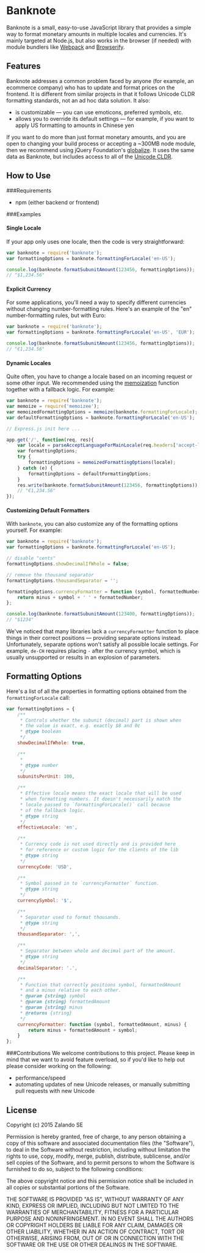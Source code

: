 # Banknote

Banknote is a small, easy-to-use JavaScript library that provides a simple way to format monetary amounts in multiple locales and currencies. It's mainly targeted at Node.js, but also works in the browser (if needed) with module bundlers like [Webpack](https://webpack.github.io/) and [Browserify](http://browserify.org/).

## Features
Banknote addresses a common problem faced by anyone (for example, an ecommerce company) who has to update and format prices on the frontend. It is different from similar projects in that it follows Unicode CLDR formatting standards, not an ad hoc data solution. It also:  
- is customizable — you can use emoticons, preferred symbols, etc.
- allows you to override its default settings — for example, if you want to apply US formatting to amounts in Chinese yen 

If you want to do more than just format monetary amounts, and you are open to changing your build process or accepting a ~300MB node module, then we recommend using jQuery Foundation's [globalize](https://github.com/jquery/globalize). It uses the same data as Banknote, but includes access to all of the [Unicode CLDR](http://cldr.unicode.org/).

## How to Use

###Requirements
- npm (either backend or frontend)

###Examples
#### Single Locale

If your app only uses one locale, then the code is very straightforward:

```js
var banknote = require('banknote');
var formattingOptions = banknote.formattingForLocale('en-US');

console.log(banknote.formatSubunitAmount(123456, formattingOptions));
// "$1,234.56"
```

#### Explicit Currency

For some applications, you'll need a way to specify different currencies without changing number-formatting rules. Here's an example of the "en" number-formatting rules, but with Euro:

```js
var banknote = require('banknote');
var formattingOptions = banknote.formattingForLocale('en-US', 'EUR');

console.log(banknote.formatSubunitAmount(123456, formattingOptions));
// "€1,234.56"
```

####  Dynamic Locales

Quite often, you have to change a locale based on an incoming request or some other input. We recommended using
the [memoization](https://en.wikipedia.org/wiki/Memoization) function together with a fallback logic. For example:

```js
var banknote = require('banknote');
var memoize = require('memoizee');
var memoizedFormattingOptions = memoize(banknote.formattingForLocale);
var defaultFormattingOptions = banknote.formattingForLocale('en-US');

// Express.js init here ...

app.get('/', function(req, res){
    var locale = parseAcceptLanguageForMainLocale(req.headers['accept-language']);
    var formattingOptions;
    try {
        formattingOptions = memoizedFormattingOptions(locale);
    } catch (e) {
        formattingOptions = defaultFormattingOptions;
    }
    res.write(banknote.formatSubunitAmount(123456, formattingOptions));
    // "€1,234.56"
});

```

#### Customizing Default Formatters

With `banknote`, you can also customize any of the formatting options yourself. For example:

```js
var banknote = require('banknote');
var formattingOptions = banknote.formattingForLocale('en-US');

// disable "cents"
formattingOptions.showDecimalIfWhole = false;

// remove the thousand separator
formattingOptions.thousandSeparator = '';

formattingOptions.currencyFormatter = function (symbol, formattedNumber, minus) {
    return minus + symbol + ' ' + formattedNumber;
};

console.log(banknote.formatSubunitAmount(123400, formattingOptions));
// "$1234"
```

We've noticed that many libraries lack a `currencyFormatter` function to place things in their correct positions — providing separate options instead. Unfortunately, separate options won't satisfy all possible locale settings. For example, `de-CH` requires placing `-` after the currency symbol, which is usually unsupported or results in an explosion of parameters.

## Formatting Options

Here's a list of all the properties in formatting options obtained from the `formattingForLocale` call:

```js
var formattingOptions = {
    /**
     * Controls whether the subunit (decimal) part is shown when
     * the value is exact, e.g. exactly $8 and 0¢
     * @type boolean
     */
    showDecimalIfWhole: true,

    /**
     *
     * @type number
     */
    subunitsPerUnit: 100,

    /**
     * Effective locale means the exact locale that will be used
     * when formatting numbers. It doesn't necessarily match the
     * locale passed to `formattingForLocale()` call because
     * of the fallback logic.
     * @type string
     */
    effectiveLocale: 'en',

    /**
     * Currency code is not used directly and is provided here
     * for reference or custom logic for the clients of the lib
     * @type string
     */
    currencyCode: 'USD',

    /**
     * Symbol passed in to `currencyFormatter` function.
     * @type string
     */
    currencySymbol: '$',

    /**
     * Separator used to format thousands.
     * @type string
     */
    thousandSeparator: ',',

    /**
     * Separator between whole and decimal part of the amount.
     * @type string
     */
    decimalSeparator: '.',

    /**
     * Function that correctly positions symbol, formattedAmount
     * and a minus relative to each other.
     * @param {string} symbol
     * @param {string} formattedAmount
     * @param {string} minus
     * @returns {string}
     */
    currencyFormatter: function (symbol, formattedAmount, minus) {
        return minus + formattedAmount + symbol;
    }
};
```

###Contributions
We welcome contributions to this project. Please keep in mind that we want to avoid feature overload, so if you'd like to help out please consider working on the following:
- performance/speed
- automating updates of new Unicode releases, or manually submitting pull requests with new Unicode

## License

Copyright (c) 2015 Zalando SE

Permission is hereby granted, free of charge, to any person obtaining a copy of this software and associated documentation files (the "Software"), to deal in the Software without restriction, including without limitation the rights to use, copy, modify, merge, publish, distribute, sublicense, and/or sell copies of the Software, and to permit persons to whom the Software is furnished to do so, subject to the following conditions:

The above copyright notice and this permission notice shall be included in all copies or substantial portions of the Software.

THE SOFTWARE IS PROVIDED "AS IS", WITHOUT WARRANTY OF ANY KIND, EXPRESS OR IMPLIED, INCLUDING BUT NOT LIMITED TO THE WARRANTIES OF MERCHANTABILITY, FITNESS FOR A PARTICULAR PURPOSE AND NONINFRINGEMENT.  IN NO EVENT SHALL THE AUTHORS OR COPYRIGHT HOLDERS BE LIABLE FOR ANY CLAIM, DAMAGES OR OTHER LIABILITY, WHETHER IN AN ACTION OF CONTRACT, TORT OR OTHERWISE, ARISING FROM, OUT OF OR IN CONNECTION WITH THE SOFTWARE OR THE USE OR OTHER DEALINGS IN THE SOFTWARE.

